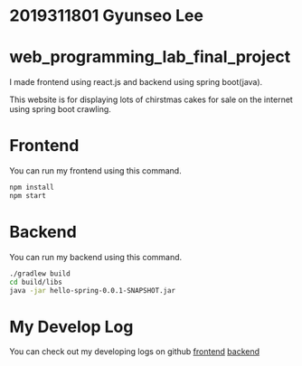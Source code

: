
# 2019311801 Gyunseo Lee

# web_programming_lab_final_project

I made frontend using react.js and backend using spring boot(java).

This website is for displaying lots of chirstmas cakes for sale on the internet using spring boot crawling.

# Frontend

You can run my frontend using this command.

```bash
npm install
npm start
```

# Backend

You can run my backend using this command.
```bash
./gradlew build
cd build/libs
java -jar hello-spring-0.0.1-SNAPSHOT.jar
```

# My Develop Log

You can check out my developing logs on github
[frontend](https://github.com/gyunrinkle/web_programming_lab_final_project)
[backend](https://github.com/gyunrinkle/hello-spring)